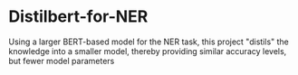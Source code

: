 # Distilbert-for-NER
Using a larger BERT-based model for the NER task, this project "distils" the knowledge into a smaller model, thereby providing similar accuracy levels, but fewer model parameters

